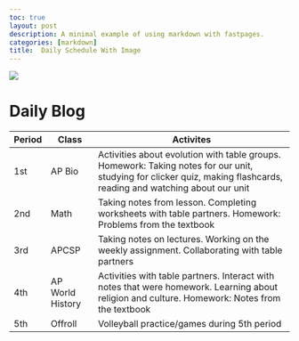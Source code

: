 ```yaml
---
toc: true
layout: post
description: A minimal example of using markdown with fastpages.
categories: [markdown]
title:  Daily Schedule With Image
---
```

![]({{site.baseurl}}/images/8-82164_soothing-background.jpg)

# Daily Blog

|Period|Class|Activites|
|-|-|-|
|1st|AP Bio|Activities about evolution with table groups. Homework: Taking notes for our unit, studying for clicker quiz, making flashcards, reading and watching about our unit|
|2nd|Math|Taking notes from lesson. Completing worksheets with table partners. Homework: Problems from the textbook|
|3rd|APCSP|Taking notes on lectures. Working on the weekly assignment. Collaborating with table partners|
|4th|AP World History|Activities with table partners. Interact with notes that were homework. Learning about religion and culture. Homework: Notes from the textbook|
|5th|Offroll|Volleyball practice/games during 5th period|